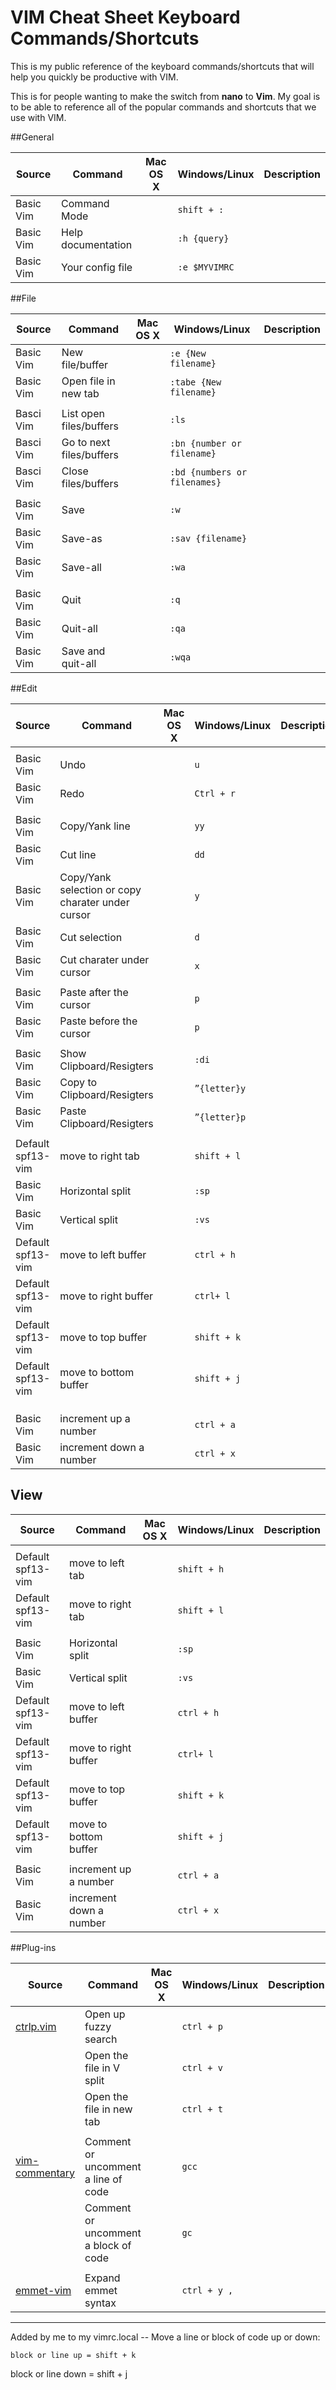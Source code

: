 # VIM Cheat Sheet Keyboard Commands/Shortcuts

This is my public reference of the keyboard commands/shortcuts that will help you quickly be productive with VIM.

This is for people wanting to make the switch from **nano** to **Vim**. My goal is to be able to reference all of the popular commands and shortcuts that we use with VIM.

##General

| Source          | Command            | Mac OS X | Windows/Linux     | Description |
| ---------       | --------           | -------  | --------------    |----------   |
| Basic Vim       | Command Mode       |          | `shift + :`       |             |
| Basic Vim       | Help documentation |          | `:h {query}`      |             |
| Basic Vim       | Your config file   |          | `:e $MYVIMRC`     |             |

##File

| Source            | Command                 | Mac OS X | Windows/Linux               | Description |
| ---------         | ----------------------  | -------  | ----------------            | ----------  |
| Basic Vim         | New file/buffer         |          | `:e {New filename}`         |             |
| Basic Vim         | Open file in new tab    |          | `:tabe {New filename}`      |             |
|                   |                         |          |                             |             |
| Basci Vim         | List open files/buffers |          | `:ls`                       |             |
| Basci Vim         | Go to next files/buffers|          | `:bn {number or filename}`  |             |
| Basci Vim         | Close files/buffers     |          | `:bd {numbers or filenames}`|             |
|                   |                         |          |                             |             |
| Basic Vim         | Save                    |          | `:w`                        |             |
| Basic Vim         | Save-as                 |          | `:sav {filename}`           |             |
| Basic Vim         | Save-all                |          | `:wa`                       |             |
|                   |                         |          |                             |             |
| Basic Vim         | Quit                    |          | `:q`                        |             |
| Basic Vim         | Quit-all                |          | `:qa`                       |             |
| Basic Vim         | Save and quit-all       |          | `:wqa`                      |             |

##Edit

| Source            | Command                                           | Mac OS X                 | Windows/Linux         | Description |
| ---------         | ----------------------                            | -------                  | ----------------      | ----------  |
|                   |                                                   |                          |                       |             |
| Basic Vim         | Undo                                              |                          | `u`                   |             |
| Basic Vim         | Redo                                              |                          | `Ctrl + r`            |             |
|                   |                                                   |                          |                       |             |
| Basic Vim         | Copy/Yank line                                    |                          | `yy`                  |             |
| Basic Vim         | Cut line                                          |                          | `dd`                  |             |
| Basic Vim         | Copy/Yank selection or copy charater under cursor |                          | `y`                   |             |
| Basic Vim         | Cut selection                                     |                          | `d`                   |             |
| Basic Vim         | Cut charater under cursor                         |                          | `x`                   |             |
|                   |                                                   |                          |                       |             |
| Basic Vim         | Paste after the cursor                            |                          | `p`                   |             |
| Basic Vim         | Paste before the cursor                           |                          | `p`                   |             |
|                   |                                                   |                          |                       |             |
| Basic Vim         | Show Clipboard/Resigters                          |                          | `:di`                 |             |
| Basic Vim         | Copy to Clipboard/Resigters                       |                          | `”{letter}y`          |             |
| Basic Vim         | Paste Clipboard/Resigters                         |                          | `”{letter}p`          |             |
|                   |                                                   |                          |                       |             |
| Default spf13-vim | move to right tab                                 |                          | `shift + l`           |             |
| Basic Vim         | Horizontal split                                  |                          | `:sp`                 |             |
| Basic Vim         | Vertical split                                    |                          | `:vs`                 |             |
| Default spf13-vim | move to left buffer                               |                          | `ctrl + h`            |             |
| Default spf13-vim | move to right buffer                              |                          | `ctrl+ l`             |             |
| Default spf13-vim | move to top buffer                                |                          | `shift + k`           |             |
| Default spf13-vim | move to bottom buffer                             |                          | `shift + j`           |             |
|                   |                                                   |                          |                       |             |
|                   |                                                   |                          |                       |             |
|                   |                                                   |                          |                       |             |
| Basic Vim         | increment up a number                             |                          | `ctrl + a`            |             |
| Basic Vim         | increment down a number                           |                          | `ctrl + x`            |             |

## View

| Source            | Command                 | Mac OS X | Windows/Linux         | Description |
| ---------         | ----------------------  | -------  | ----------------      | ----------  |
|                   |                         |          |                       |             |
| Default spf13-vim | move to left tab        |          | `shift + h`           |             |
| Default spf13-vim | move to right tab       |          | `shift + l`           |             |
|                   |                         |          |                       |             |
| Basic Vim         | Horizontal split        |          | `:sp`                 |             |
| Basic Vim         | Vertical split          |          | `:vs`                 |             |
| Default spf13-vim | move to left buffer     |          | `ctrl + h`            |             |
| Default spf13-vim | move to right buffer    |          | `ctrl+ l`             |             |
| Default spf13-vim | move to top buffer      |          | `shift + k`           |             |
| Default spf13-vim | move to bottom buffer   |          | `shift + j`           |             |
|                   |                         |          |                       |             |
| Basic Vim         | increment up a number   |          | `ctrl + a`            |             |
| Basic Vim         | increment down a number |          | `ctrl + x`            |             |

##Plug-ins

| Source                                                    | Command                              | Mac OS X | Windows/Linux     | Description |
| ---------                                                 | --------                             | -------  | -----             |----------   |
| [ctrlp.vim](https://github.com/kien/ctrlp.vim)            | Open up fuzzy search                 |          | `ctrl + p`        |             |
|                                                           | Open the file in V split             |          | `ctrl + v`        |             |
|                                                           | Open the file in new tab             |          | `ctrl + t`        |             |
|                                                           |                                      |          |                   |             |
| [vim-commentary](https://github.com/tpope/vim-commentary) | Comment or uncomment a line of code  |          | `gcc`             |             |
|                                                           | Comment or uncomment a block of code |          | `gc`              |             |
|                                                           |                                      |          |                   |             |
| [emmet-vim](http://mattn.github.com/emmet-vim)            | Expand emmet syntax                  |          | `ctrl + y ,`      |             |



-------------------------------------------------------------------------
Added by me to my vimrc.local -- Move a line or block of code up or down:

````
block or line up = shift + k

````
block or line down = shift + j

